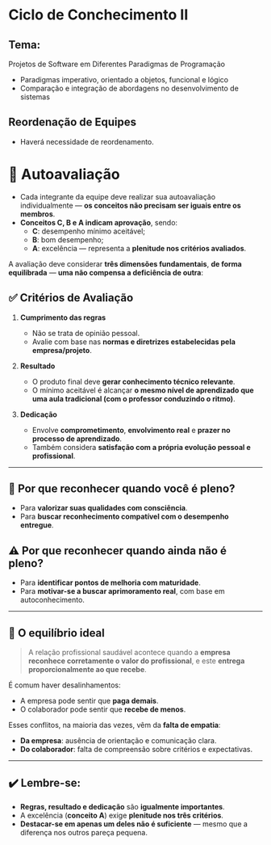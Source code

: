 # Ciclo de Conchecimento II
## Tema:
Projetos de Software em Diferentes Paradigmas de Programação  
- Paradigmas imperativo, orientado a objetos, funcional e lógico  
- Comparação e integração de abordagens no desenvolvimento de sistemas  

## Reordenação de Equipes
- Haverá necessidade de reordenamento.

# 📝 Autoavaliação

- Cada integrante da equipe deve realizar sua autoavaliação individualmente — **os conceitos não precisam ser iguais entre os membros**.
- **Conceitos C, B e A indicam aprovação**, sendo:
  - **C**: desempenho mínimo aceitável;
  - **B**: bom desempenho;
  - **A**: excelência — representa a **plenitude nos critérios avaliados**.

A avaliação deve considerar **três dimensões fundamentais**, **de forma equilibrada** — **uma não compensa a deficiência de outra**:

## ✅ Critérios de Avaliação

1. **Cumprimento das regras**  
   - Não se trata de opinião pessoal.  
   - Avalie com base nas **normas e diretrizes estabelecidas pela empresa/projeto**.

2. **Resultado**  
   - O produto final deve **gerar conhecimento técnico relevante**.  
   - O mínimo aceitável é alcançar **o mesmo nível de aprendizado que uma aula tradicional (com o professor conduzindo o ritmo)**.

3. **Dedicação**  
   - Envolve **comprometimento**, **envolvimento real** e **prazer no processo de aprendizado**.  
   - Também considera **satisfação com a própria evolução pessoal e profissional**.

---

## 🎯 Por que reconhecer quando você é pleno?

- Para **valorizar suas qualidades com consciência**.
- Para **buscar reconhecimento compatível com o desempenho entregue**.

## ⚠️ Por que reconhecer quando ainda não é pleno?

- Para **identificar pontos de melhoria com maturidade**.
- Para **motivar-se a buscar aprimoramento real**, com base em autoconhecimento.

---

## 🤝 O equilíbrio ideal

> A relação profissional saudável acontece quando a **empresa reconhece corretamente o valor do profissional**, e este **entrega proporcionalmente ao que recebe**.

É comum haver desalinhamentos:
- A empresa pode sentir que **paga demais**.
- O colaborador pode sentir que **recebe de menos**.

Esses conflitos, na maioria das vezes, vêm da **falta de empatia**:
- **Da empresa**: ausência de orientação e comunicação clara.
- **Do colaborador**: falta de compreensão sobre critérios e expectativas.

---

## ✔️ Lembre-se:

- **Regras, resultado e dedicação** são **igualmente importantes**.
- A excelência (**conceito A**) exige **plenitude nos três critérios**.
- **Destacar-se em apenas um deles não é suficiente** — mesmo que a diferença nos outros pareça pequena.

